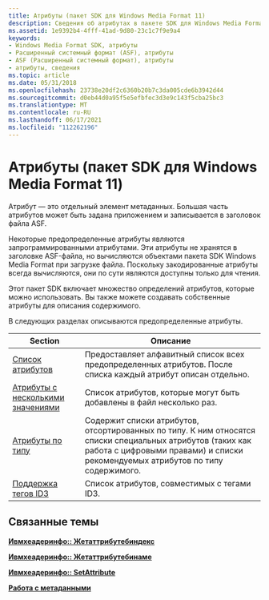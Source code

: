 ```yaml
---
title: Атрибуты (пакет SDK для Windows Media Format 11)
description: Сведения об атрибутах в пакете SDK для Windows Media Format 11. Атрибут — это отдельный элемент метаданных.
ms.assetid: 1e9392b4-4fff-41ad-9d80-23c1c7f9e9a4
keywords:
- Windows Media Format SDK, атрибуты
- Расширенный системный формат (ASF), атрибуты
- ASF (Расширенный системный формат), атрибуты
- атрибуты, сведения
ms.topic: article
ms.date: 05/31/2018
ms.openlocfilehash: 23738e20df2c6360b20b7c3da005cde6b3942d44
ms.sourcegitcommit: d0eb44d0a95f5e5efbfec3d3e9c143f5cba25bc3
ms.translationtype: MT
ms.contentlocale: ru-RU
ms.lasthandoff: 06/17/2021
ms.locfileid: "112262196"
---
```

# <a name="attributes-windows-media-format-11-sdk"></a>Атрибуты (пакет SDK для Windows Media Format 11)

Атрибут — это отдельный элемент метаданных. Большая часть атрибутов может быть задана приложением и записывается в заголовок файла ASF.

Некоторые предопределенные атрибуты являются запрограммированными атрибутами. Эти атрибуты не хранятся в заголовке ASF-файла, но вычисляются объектами пакета SDK Windows Media Format при загрузке файла. Поскольку закодированные атрибуты всегда вычисляются, они по сути являются доступны только для чтения.

Этот пакет SDK включает множество определений атрибутов, которые можно использовать. Вы также можете создавать собственные атрибуты для описания содержимого.

В следующих разделах описываются предопределенные атрибуты.



| Section                                                                | Описание                                                                                                                                                                                           |
|------------------------------------------------------------------------|-------------------------------------------------------------------------------------------------------------------------------------------------------------------------------------------------------|
| [Список атрибутов](attribute-list.md)                                   | Предоставляет алфавитный список всех предопределенных атрибутов. После списка каждый атрибут описан отдельно.                                                                          |
| [Атрибуты с несколькими значениями](attributes-with-multiple-values.md) | Список атрибутов, которые могут быть добавлены в файл несколько раз.                                                                                                                                      |
| [Атрибуты по типу](attributes-by-type.md)                           | Содержит списки атрибутов, отсортированных по типу. К ним относятся списки специальных атрибутов (таких как работа с цифровыми правами) и списки рекомендуемых атрибутов по типу содержимого. |
| [Поддержка тегов ID3](id3-tag-support.md)                                 | Список атрибутов, совместимых с тегами ID3.                                                                                                                                               |



 

## <a name="related-topics"></a>Связанные темы

<dl> <dt>

[**Ивмхеадеринфо:: Жетаттрибутебиндекс**](/previous-versions/windows/desktop/api/Wmsdkidl/nf-wmsdkidl-iwmheaderinfo-getattributebyindex)
</dt> <dt>

[**Ивмхеадеринфо:: Жетаттрибутебинаме**](/previous-versions/windows/desktop/api/Wmsdkidl/nf-wmsdkidl-iwmheaderinfo-getattributebyname)
</dt> <dt>

[**Ивмхеадеринфо:: SetAttribute**](/previous-versions/windows/desktop/api/Wmsdkidl/nf-wmsdkidl-iwmheaderinfo-setattribute)
</dt> <dt>

[**Работа с метаданными**](working-with-metadata.md)
</dt> </dl>

 

 




